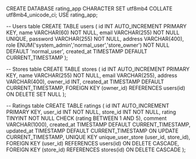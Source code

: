 CREATE DATABASE rating_app CHARACTER SET utf8mb4 COLLATE utf8mb4_unicode_ci;
USE rating_app;


-- Users table
CREATE TABLE users (
  id INT AUTO_INCREMENT PRIMARY KEY,
  name VARCHAR(60) NOT NULL,
  email VARCHAR(255) NOT NULL UNIQUE,
  password VARCHAR(255) NOT NULL,
  address VARCHAR(400),
  role ENUM('system_admin','normal_user','store_owner') NOT NULL DEFAULT 'normal_user',
  created_at TIMESTAMP DEFAULT CURRENT_TIMESTAMP
);

-- Stores table
CREATE TABLE stores (
  id INT AUTO_INCREMENT PRIMARY KEY,
  name VARCHAR(255) NOT NULL,
  email VARCHAR(255),
  address VARCHAR(400),
  owner_id INT,
  created_at TIMESTAMP DEFAULT CURRENT_TIMESTAMP,
  FOREIGN KEY (owner_id) REFERENCES users(id) ON DELETE SET NULL
);

-- Ratings table
CREATE TABLE ratings (
  id INT AUTO_INCREMENT PRIMARY KEY,
  user_id INT NOT NULL,
  store_id INT NOT NULL,
  rating TINYINT NOT NULL CHECK (rating BETWEEN 1 AND 5),
  comment VARCHAR(1000),
  created_at TIMESTAMP DEFAULT CURRENT_TIMESTAMP,
  updated_at TIMESTAMP DEFAULT CURRENT_TIMESTAMP ON UPDATE CURRENT_TIMESTAMP,
  UNIQUE KEY unique_user_store (user_id, store_id),
  FOREIGN KEY (user_id) REFERENCES users(id) ON DELETE CASCADE,
  FOREIGN KEY (store_id) REFERENCES stores(id) ON DELETE CASCADE
);